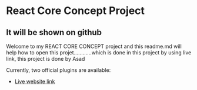 # React Core Concept Project

## It will be shown on github

Welcome to my REACT CORE CONCEPT project and this readme.md will help how to open this projet............which is done in this project by using live link, this project is done by Asad

Currently, two official plugins are available:

- [Live website link](https://daisyui.com/) 
